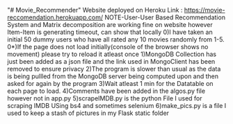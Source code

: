 "# Movie_Recommender" 
Website deployed on Heroku Link : https://movie-reccomendation.herokuapp.com/
NOTE-User-User Based Recommendation System and Matrix decomposition are working fine on website however Item-Item is generating timeout,
can show that locally 
0)I have taken an initial 50 dummy users who have all rated any 10 movies randomly from 1-5.
0*)If the page does not load initially(console of the browser shows no movement) please try to reload it atleast once
1)MongoDB Collection has just been added as a json file and the link used in MongoClient has been removed to ensure privacy
2)The program is slower than usual as the data is being pullled from the MongoDB server being computed upon and then asked for again by the program
3)Wait atleast 1 min for the Datatable on each page to load.
4)Comments have been added in the algos.py file however not in app.py
5)scrapeIMDB.py is the python File I used for scraping IMDB USing bs4 and sometimes selenium
6)make_pics.py is a file I used to keep a stash of pictures in my Flask static folder
